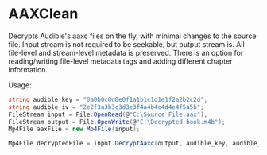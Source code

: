 # AAXClean
Decrypts Audible's aaxc files on the fly, with minimal changes to the source file. Input stream is not required to be seekable, but output stream is. All file-level and stream-level metadata is preserved. There is an option for reading/writing file-level metadata tags and adding different chapter information.

Usage:
```C#
string audible_key = "0a0b0c0d0e0f1a1b1c1d1e1f2a2b2c2d";
string audible_iv = "2e2f3a3b3c3d3e3f4a4b4c4d4e4f5a5b";
FileStream input = File.OpenRead(@"C:\Source File.aax");
FileStream output = File.OpenWrite(@"C:\Decrypted book.m4b");
Mp4File aaxFile = new Mp4File(input);

Mp4File decryptedFile = input.DecryptAaxc(output, audible_key, audible_iv);
```
